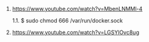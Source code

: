 1. 
	https://www.youtube.com/watch?v=MbenLNMMl-4

	1.1. 
	$ sudo chmod 666 /var/run/docker.sock 

2. 
	https://www.youtube.com/watch?v=LGSYlOvc8ug
